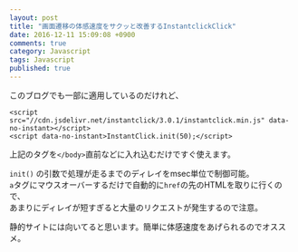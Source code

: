```yaml
---
layout: post
title: "画面遷移の体感速度をサクッと改善するInstantclickClick"
date: 2016-12-11 15:09:08 +0900
comments: true
category: Javascript
tags: Javascript
published: true
---
```



このブログでも一部に適用しているのだけれど、

```
<script src="//cdn.jsdelivr.net/instantclick/3.0.1/instantclick.min.js" data-no-instant></script>
<script data-no-instant>InstantClick.init(50);</script>
```

上記のタグを`</body>`直前などに入れ込むだけですぐ使えます。

`init()` の引数で処理が走るまでのディレイをmsec単位で制御可能。  
`a`タグにマウスオーバーするだけで自動的に`href`の先のHTMLを取りに行くので、  
あまりにディレイが短すぎると大量のリクエストが発生するので注意。


静的サイトには向いてると思います。簡単に体感速度をあげられるのでオススメ。

